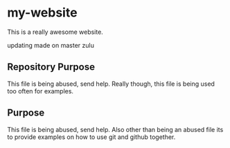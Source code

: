 # my-website
This is a really awesome website.


updating made on master zulu

## Repository Purpose

This file is being abused, send help.
Really though, this file is being used too often for examples.

## Purpose

This file is being abused, send help.
Also other than being an abused file its to provide examples on how to use git and github together.
